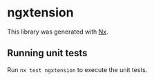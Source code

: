 # ngxtension

This library was generated with [Nx](https://nx.dev).

## Running unit tests

Run `nx test ngxtension` to execute the unit tests.
